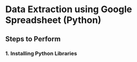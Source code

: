 # Data Extraction using Google Spreadsheet (Python)

## Steps to Perform
### 1. Installing Python Libraries

